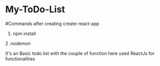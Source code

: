 # My-ToDo-List




#Commands after creating create-react-app

1. npm install 



2 .nodemon

It's an Basic todo list with the couple of function here  used ReactJs for functionalities
